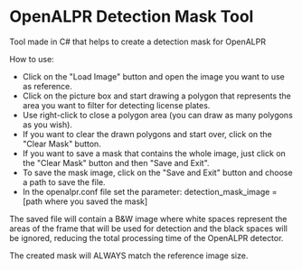 # OpenALPR Detection Mask Tool
Tool made in C# that helps to create a detection mask for OpenALPR

How to use:
- Click on the "Load Image" button and open the image you want to use as reference.
- Click on the picture box and start drawing a polygon that represents the area you want to filter for detecting license plates.
- Use right-click to close a polygon area (you can draw as many polygons as you wish).
- If you want to clear the drawn polygons and start over, click on the "Clear Mask" button.
- If you want to save a mask that contains the whole image, just click on the "Clear Mask" button and then "Save and Exit".
- To save the mask image, click on the "Save and Exit" button and choose a path to save the file.
- In the openalpr.conf file set the parameter: detection_mask_image = [path where you saved the mask]

The saved file will contain a B&W image where white spaces represent the areas of the frame that will be used for detection and the black spaces will be ignored, reducing the total processing time of the OpenALPR detector. 

The created mask will ALWAYS match the reference image size.
